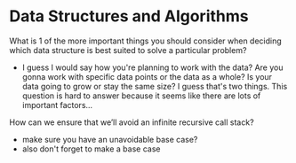 # Data Structures and Algorithms

What is 1 of the more important things you should consider when deciding which data structure is best suited to solve a particular problem?

- I guess I would say how you're planning to work with the data? Are you gonna work with specific data points or the data as a whole? Is your data going to grow or stay the same size? I guess that's two things. This question is hard to answer because it seems like there are lots of important factors...

How can we ensure that we’ll avoid an infinite recursive call stack?

- make sure you have an unavoidable base case?
- also don't forget to make a base case
